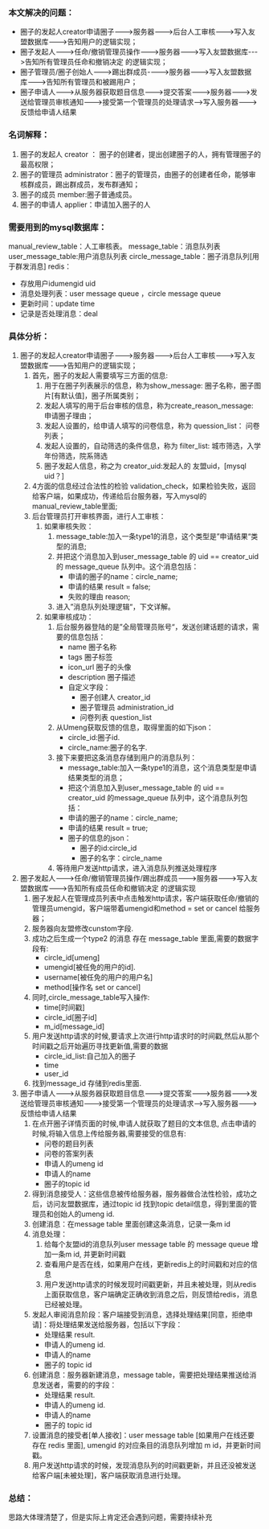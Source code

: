 ### 本文解决的问题：

*   圈子的发起人creator申请圈子--->服务器--->后台人工审核--->写入友盟数据库--->告知用户的逻辑实现；
*   圈子发起人--->任命/撤销管理员操作--->服务器--->写入友盟数据库--->告知所有管理员任命和撤销决定 的逻辑实现；
*   圈子管理员/圈子创始人--->踢出群成员---->服务器--->写入友盟数据库--->告知所有管理员和被踢用户；
*   圈子申请人--->从服务器获取题目信息--->提交答案--->服务器--->发送给管理员审核通知--->接受第一个管理员的处理请求-->写入服务器--->反馈给申请人结果

### 名词解释：
1.  圈子的发起人 creator ： 圈子的创建者，提出创建圈子的人，拥有管理圈子的最高权限；
2.  圈子的管理员 administrator：圈子的管理员，由圈子的创建者任命，能够审核群成员，踢出群成员，发布群通知；
3.  圈子的成员 member:圈子普通成员。
4.  圈子的申请人 applier：申请加入圈子的人

### 需要用到的mysql数据库：
manual_review_table：人工审核表。
message_table：消息队列表
user_message_table:用户消息队列表
circle_message_table：圈子消息队列[用于群发消息]
redis：
- 存放用户idumengid uid 
- 消息处理列表：user message queue ，circle message queue
- 更新时间：update time 
- 记录是否处理消息：deal
### 具体分析：
1. 圈子的发起人creator申请圈子--->服务器--->后台人工审核--->写入友盟数据库--->告知用户的逻辑实现；
	1.  首先，圈子的发起人需要填写三方面的信息:
		1.  用于在圈子列表展示的信息，称为show_message: 圈子名称，圈子图片[有默认值]，圈子所属类别；
        2.  发起人填写的用于后台审核的信息，称为create_reason_message: 申请圈子理由；
        3.  发起人设置的，给申请人填写的问卷信息，称为 quession_list： 问卷列表；
        4.  发起人设置的，自动筛选的条件信息，称为 filter_list: 城市筛选，入学年份筛选，院系筛选
        5.  圈子发起人信息，称之为 creator_uid:发起人的 友盟uid，[mysql uid？]
    2.  4方面的信息经过合法性的检验 validation_check，如果检验失败，返回给客户端，如果成功，传递给后台服务器，写入mysql的manual_review_table里面;
    3.  后台管理员打开审核界面，进行人工审核：
    	1.  如果审核失败：
    		1.  message_table:加入一条type1的消息，这个类型是”申请结果“类型的消息;
    		2.  并把这个消息加入到user_message_table 的 uid == creator_uid 的 message_queue 队列中。这个消息包括：
    			- 申请的圈子的name：circle_name;
    			- 申请的结果 result = false;
    			- 失败的理由 reason;
            2.  进入”消息队列处理逻辑“，下文详解。
        2.  如果审核成功：
        	1.  后台服务器登陆的是”全局管理员账号“，发送创建话题的请求，需要的信息包括：
        		*   name 圈子名称
                *   tags 圈子标签
                *   icon_url 圈子的头像
                *   description 圈子描述
                *   自定义字段：
				 	- 圈子创建人 creator_id
 					- 圈子管理员 administration_id
 					- 问卷列表 question_list
            2.  从Umeng获取反馈的信息，取得里面的如下json：
            	- circle_id:圈子id.
            	- circle_name:圈子的名字.
            3.  接下来要把这条消息存储到用户的消息队列：
				- message_table:加入一条type1的消息，这个消息类型是申请结果类型的消息；
				- 把这个消息加入到user_message_table 的 uid == creator_uid 的message_queue 队列中，这个消息队列包括：
    			- 申请的圈子的name：circle_name;
    			- 申请的结果 result = true;
    			- 圈子的信息的json：
    				- 圈子的id:circle_id
    				- 圈子的名字：circle_name
    		4. 等待用户发送http请求，进入消息队列推送处理程序
2. 圈子发起人--->任命/撤销管理员操作/踢出群成员--->服务器--->写入友盟数据库--->告知所有成员任命和撤销决定 的逻辑实现
	1. 圈子发起人在管理成员列表中点击触发http请求，客户端获取任命/撤销的管理员umengid，客户端带着umengid和method = set or cancel 给服务器；
	2. 服务器向友盟修改cunstom字段.
	3. 成功之后生成一个type2 的消息 存在 message_table 里面,需要的数据字段有:
		- circle_id[umeng]
		- umengid[被任免的用户的id].
		- username[被任免的用户的用户名]
		- method[操作名 set or cancel]
	4. 同时,circle_message_table写入操作:
		- time[时间戳]
		- circle_id[圈子id]
		- m_id[message_id]
	5. 用户发送http请求的时候,要请求上次进行http请求时的时间戳,然后从那个时间戳之后开始遍历寻找更新值,需要的数据
		- circle_id_list:自己加入的圈子
		- time
		- user_id
	6. 找到message_id 存储到redis里面.
3.  圈子申请人--->从服务器获取题目信息--->提交答案--->服务器--->发送给管理员审核通知--->接受第一个管理员的处理请求-->写入服务器--->反馈给申请人结果
	1. 在点开圈子详情页面的时候,申请人就获取了题目的文本信息, 点击申请的时候,将输入信息上传给服务器,需要接受的信息有:
		- 问卷的题目列表
		- 问卷的答案列表
		- 申请人的umeng id
		- 申请人的name
		- 圈子的topic id
	2. 得到消息接受人：这些信息被传给服务器，服务器做合法性检验，成功之后，访问友盟数据库，通过topic id 找到topic detail信息，得到里面的管理员和创始人的umeng id.
	3. 创建消息：在message table 里面创建这条消息，记录一条m id
	4. 消息处理：
		1. 给每个友盟id的消息队列user message table 的 message queue 增加一条m id, 并更新时间戳
		2. 查看用户是否在线，如果用户在线，更新redis上的时间戳和对应的信息
		3. 用户发送http请求的时候发现时间戳更新，并且未被处理，则从redis上面获取信息，客户端确定正确收到消息之后，则反馈给redis，消息已经被处理。
	7. 发起人审阅消息阶段：客户端接受到消息，选择处理结果[同意，拒绝申请]：将处理结果发送给服务器，包括以下字段：
		- 处理结果 result.
		- 申请人的umeng id.
		- 申请人的name
		- 圈子的 topic id
	8. 创建消息：服务器新建消息，message table，需要把处理结果推送给消息发送者，需要的的字段：
		- 处理结果 result.
		- 申请人的umeng id.
		- 申请人的name
		- 圈子的 topic id
	9. 设置消息的接受者[单人接收]：user message table [如果用户在线还要存在 redis 里面], umengid 的对应条目的消息队列增加 m id，并更新时间戳。
	10. 用户发送http请求的时候，发现消息队列的时间戳更新，并且还没被发送给客户端[未被处理]，客户端获取消息进行处理。

### 总结：
思路大体理清楚了，但是实际上肯定还会遇到问题，需要持续补充
